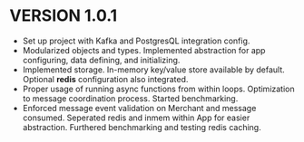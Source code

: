 # VERSION 1.0.1
 - Set up project with Kafka and PostgresQL integration config.
 - Modularized objects and types. Implemented abstraction for app configuring, data defining, and initializing.
 - Implemented storage. In-memory key/value store available by default. Optional **redis** configuration also integrated.
 - Proper usage of running async functions from within loops. Optimization to message coordination process. Started benchmarking.
 - Enforced message event validation on Merchant and message consumed. Seperated redis and inmem within App for easier abstraction. Furthered benchmarking and testing redis caching.